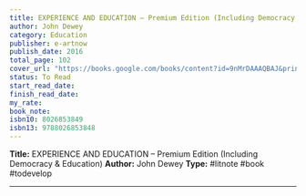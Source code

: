 ```yaml
---
title: EXPERIENCE AND EDUCATION – Premium Edition (Including Democracy & Education)
author: John Dewey
category: Education
publisher: e-artnow
publish_date: 2016
total_page: 102
cover_url: "https://books.google.com/books/content?id=9nMrDAAAQBAJ&printsec=frontcover&img=1&zoom=1&source=gbs_api"
status: To Read
start_read_date: 
finish_read_date: 
my_rate: 
book_note: 
isbn10: 8026853849
isbn13: 9788026853848
---
```

**Title:** EXPERIENCE AND EDUCATION – Premium Edition (Including Democracy & Education)
**Author:** John Dewey
**Type:** #litnote #book #todevelop 

---